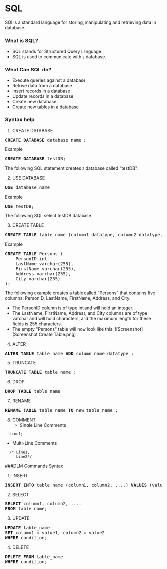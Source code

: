 # SQL
SQl is a standard language for storing, manipulating and retrieving data in database.

### What is SQL?
- SQL stands for Structured Query Language.
- SQL is used to communicate with a database.

### What Can SQL do?
- Execute queries against a database
- Retrive data from a database
- Insert records in a database
- Update records in a database
- Create new database
- Create new tables in a database

### Syntax help

1. CREATE DATABASE
<pre>
<b>CREATE DATABASE</b> database_name ; 
</pre>
Example
<pre>
<b>CREATE DATABASE</b> testDB;
</pre>
The following SQL statement creates a database called "testDB":


2. USE DATABASE
<pre>
<b>USE</b> database_name 
</pre>
Example
<pre>
<b>USE</b> testDB;
</pre>
The following SQL select testDB database


3. CREATE TABLE
<pre>
<b>CREATE TABLE</b> table_name (column1 datatype, column2 datatype, .......) ;
</pre>
Example
<pre>
<b>CREATE TABLE</b> Persons (
    PersonID int
    LastName varchar(255),
    FirstName varchar(255),
    Address varchar(255),
    City varchar(255)
);
</pre>
The following example creates a table called "Persons" that contains five columns: PersonID, LastName, FirstName, Address, and City:
- The PersonID column is of type int and will hold an integer.
- The LastName, FirstName, Address, and City columns are of type varchar and will hold characters, and the maximum length for these fields is 255 characters.
- The empty "Persons" table will now look like this:
![Screenshot](Screenshot Create Table.png)


4. ALTER
<pre>
<b>ALTER TABLE</b> table_name <b>ADD</b> column_name datatype ; 
</pre>

5. TRUNCATE
<pre>
<b>TRUNCATE TABLE</b> table_name ; 
</pre>

6. DROP
<pre>
<b>DROP TABLE</b> table_name
</pre>

7. RENAME
<pre>
<b>RENAME TABLE</b> table_name <b>TO</b> new_table_name ;
</pre>

8. COMMENT
   - Single Line Comments
  ``` 
  --Line1; 
  ```
   - Multi-Line Comments
  ``` 
    /* Line1,
       Line2*/ 
  ```

###DLM Commands Syntax

1. INSERT 
<pre>
<b>INSERT INTO</b> table_name (column1, column2, ....) <b>VALUES</b> (value1, value2, ....);
</pre>

2. SELECT
<pre>
<b>SELECT</b> column1, column2, ....
<b>FROM</b> table_name;
</pre>

3. UPDATE
<pre>
<b>UPDATE</b> table_name
<b>SET</b> column1 = value1, column2 = value2
<b>WHERE</b> condition;
</pre>

4. DELETE
<pre>
<b>DELETE FROM</b> table_name
<b>WHERE</b> condition;
</pre>
